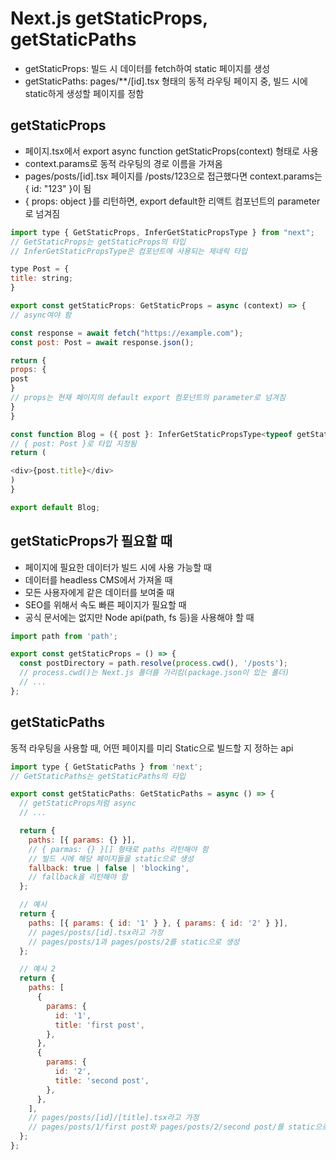 # Next.js getStaticProps, getStaticPaths

- getStaticProps: 빌드 시 데이터를 fetch하여 static 페이지를 생성
- getStaticPaths: pages/\*\*/[id].tsx 형태의 동적 라우팅 페이지 중, 빌드 시에 static하게 생성할 페이지를 정함

## getStaticProps

- 페이지.tsx에서 export async function getStaticProps(context) 형태로 사용
- context.params로 동적 라우팅의 경로 이름을 가져옴
- pages/posts/[id].tsx 페이지를 /posts/123으로 접근했다면 context.params는 { id: "123" }이 됨
- { props: object }를 리턴하면, export default한 리액트 컴포넌트의 parameter로 넘겨짐

```js
import type { GetStaticProps, InferGetStaticPropsType } from "next";
// GetStaticProps는 getStaticProps의 타입
// InferGetStaticPropsType은 컴포넌트에 사용되는 제네릭 타입

type Post = {
title: string;
}

export const getStaticProps: GetStaticProps = async (context) => {
// async여야 함

const response = await fetch("https://example.com");
const post: Post = await response.json();

return {
props: {
post
}
// props는 현재 페이지의 default export 컴포넌트의 parameter로 넘겨짐
}
}

const function Blog = ({ post }: InferGetStaticPropsType<typeof getStaticProps>) => {
// { post: Post }로 타입 지정됨
return (

<div>{post.title}</div>
)
}

export default Blog;
```

## getStaticProps가 필요할 때

- 페이지에 필요한 데이터가 빌드 시에 사용 가능할 때
- 데이터를 headless CMS에서 가져올 때
- 모든 사용자에게 같은 데이터를 보여줄 때
- SEO를 위해서 속도 빠른 페이지가 필요할 때
- 공식 문서에는 없지만 Node api(path, fs 등)을 사용해야 할 때

```js
import path from 'path';

export const getStaticProps = () => {
  const postDirectory = path.resolve(process.cwd(), '/posts');
  // process.cwd()는 Next.js 폴더를 가리킴(package.json이 있는 폴더)
  // ...
};
```

## getStaticPaths

동적 라우팅을 사용할 때, 어떤 페이지를 미리 Static으로 빌드할 지 정하는 api

```js
import type { GetStaticPaths } from 'next';
// GetStaticPaths는 getStaticPaths의 타입

export const getStaticPaths: GetStaticPaths = async () => {
  // getStaticProps처럼 async
  // ...

  return {
    paths: [{ params: {} }],
    // { parmas: {} }[] 형태로 paths 리턴해야 함
    // 빌드 시에 해당 페이지들을 static으로 생성
    fallback: true | false | 'blocking',
    // fallback을 리턴해야 함
  };

  // 예시
  return {
    paths: [{ params: { id: '1' } }, { params: { id: '2' } }],
    // pages/posts/[id].tsx라고 가정
    // pages/posts/1과 pages/posts/2를 static으로 생성
  };

  // 예시 2
  return {
    paths: [
      {
        params: {
          id: '1',
          title: 'first post',
        },
      },
      {
        params: {
          id: '2',
          title: 'second post',
        },
      },
    ],
    // pages/posts/[id]/[title].tsx라고 가정
    // pages/posts/1/first post와 pages/posts/2/second post/를 static으로 생성
  };
};
```
